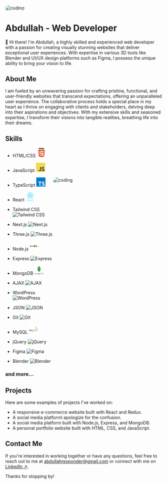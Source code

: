  
  <img src="https://cdn.dribbble.com/users/1732368/screenshots/6553872/web_developer.gif" alt="coding"  align="center" width="100%" height="300" style="border-radius: 10px;">


# Abdullah - Web Developer

👋 Hi there! I'm Abdullah, a highly skilled and experienced web developer with a passion for creating visually stunning websites that deliver exceptional user experiences. With expertise in various 3D tools like Blender and UI/UX design platforms such as Figma, I possess the unique ability to bring your vision to life.

## About Me

I am fueled by an unwavering passion for crafting pristine, functional, and user-friendly websites that transcend expectations, offering an unparalleled user experience. The collaborative process holds a special place in my heart as I thrive on engaging with clients and stakeholders, delving deep into their aspirations and objectives. With my extensive skills and seasoned expertise, I transform their visions into tangible realities, breathing life into their dreams.

## Skills

- HTML/CSS
  <img src="https://raw.githubusercontent.com/devicons/devicon/master/icons/html5/html5-original-wordmark.svg" alt="HTML5" width="30"> 

- JavaScript
  <img src="https://raw.githubusercontent.com/devicons/devicon/master/icons/javascript/javascript-original.svg" alt="JavaScript" width="30">

 
  <img src="https://media.licdn.com/dms/image/D5612AQGOmwfIE5mlWA/article-cover_image-shrink_720_1280/0/1674617947228?e=1697068800&v=beta&t=9LbQStB_PxTriJlBG4CiV3u2pUEKS4z4ey1lNq3Gjpc" alt="coding"  align="right" width="350" height="600" style="border-radius: 10px;">
 

- TypeScript
  <img src="https://raw.githubusercontent.com/devicons/devicon/master/icons/typescript/typescript-original.svg" alt="TypeScript" width="30">

- React
  <img src="https://raw.githubusercontent.com/devicons/devicon/master/icons/react/react-original-wordmark.svg" alt="React" width="30">

- Tailwind CSS
  <img src="https://www.vectorlogo.zone/logos/tailwindcss/tailwindcss-icon.svg" alt="Tailwind CSS" width="30">

- Next.js
  <img src="https://dinhanhthi.com/img/header/nextjs.png" alt="Next.js" width="30">

- Three.js
  <img src="https://global.discourse-cdn.com/standard17/uploads/threejs/optimized/2X/e/e4f86d2200d2d35c30f7b1494e96b9595ebc2751_2_496x500.png" alt="Three.js" width="30">

- Node.js
  <img src="https://raw.githubusercontent.com/devicons/devicon/master/icons/nodejs/nodejs-original-wordmark.svg" alt="Node.js" width="30">

- Express
  <img src="https://camo.githubusercontent.com/0566752248b4b31b2c4bdc583404e41066bd0b6726f310b73e1140deefcc31ac/68747470733a2f2f692e636c6f756475702e636f6d2f7a6659366c4c376546612d3330303078333030302e706e67" alt="Express" width="30">



- MongoDB
  <img src="https://raw.githubusercontent.com/devicons/devicon/master/icons/mongodb/mongodb-original-wordmark.svg" alt="MongoDB" width="30">

- AJAX
  <img src="https://upload.wikimedia.org/wikipedia/commons/thumb/a/a1/AJAX_logo_by_gengns.svg/30px-AJAX_logo_by_gengns.svg.png" alt="AJAX" width="30">

- WordPress
  <img src="https://upload.wikimedia.org/wikipedia/commons/thumb/9/98/WordPress_blue_logo.svg/30px-WordPress_blue_logo.svg.png" alt="WordPress" width="30">

- JSON
  <img src="https://upload.wikimedia.org/wikipedia/commons/thumb/c/c9/JSON_vector_logo.svg/40px-JSON_vector_logo.svg.png" alt="JSON" width="30">

- Git
  <img src="https://www.vectorlogo.zone/logos/git-scm/git-scm-icon.svg" alt="Git" width="30">

- MySQL
  <img src="https://raw.githubusercontent.com/devicons/devicon/master/icons/mysql/mysql-original-wordmark.svg" alt="MySQL" width="30">

- jQuery
  <img src="https://technokrats.in/wp-content/uploads/2020/11/Content1-7.png" alt="jQuery" width="30">

- Figma
  <img src="https://www.vectorlogo.zone/logos/figma/figma-icon.svg" alt="Figma" width="30">

- Blender
  <img src="https://download.blender.org/branding/community/blender_community_badge_white.svg" alt="Blender" width="30">

### and more...

## Projects

Here are some examples of projects I've worked on:

- A responsive e-commerce website built with React and Redux.
- A social media platformI apologize for the confusion.
- A social media platform built with Node.js, Express, and MongoDB.
- A personal portfolio website built with HTML, CSS, and JavaScript.

## Contact Me

If you're interested in working together or have any questions, feel free to reach out to me at [abdullahresponder@gmail.com](mailto:abdullahresponder@gmail.com) or connect with me on [LinkedIn ↗](https://www.linkedin.com/in/abdullah-future-b52323280/).

Thanks for stopping by!
